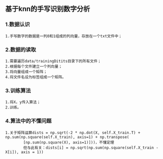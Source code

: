 ## 基于knn的手写识别数字分析

### 1.数据认识
    1.手写数字的数据是一列0和1组成的列向量，存放在一个txt文件中；
### 2.数据的读取
    1.需要遍历data/trainingDitits目录下的所有文件；
    2.根据每个文件建立一个列向量；
    3.将向量组成一个矩阵；
    4.将文件名设为标签组成一个矩阵。
### 3.训练算法
    1.将X，y传入算法；
    2.训练。
### 4.算法中的不懂问题
    1.关于矩阵运算dists = np.sqrt(-2 * np.dot(X, self.X_train.T) + np.sum(np.square(self.X_train), axis=1) + np.transpose(
            [np.sum(np.square(X), axis=1)]))，不懂定理
            但与此有关：dists[i] = np.sqrt(np.sum(np.square(self.X_train - X[i]), axis = 1))

